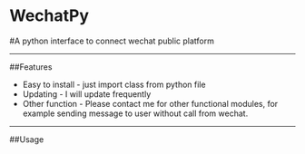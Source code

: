 WechatPy
========

#A python interface to connect wechat public platform

---------------------------------------

##Features

* Easy to install - just import class from python file
* Updating - I will update frequently
* Other function - Please contact me for other functional modules, for example sending message to user without call from wechat.

----------------------------------------

##Usage

